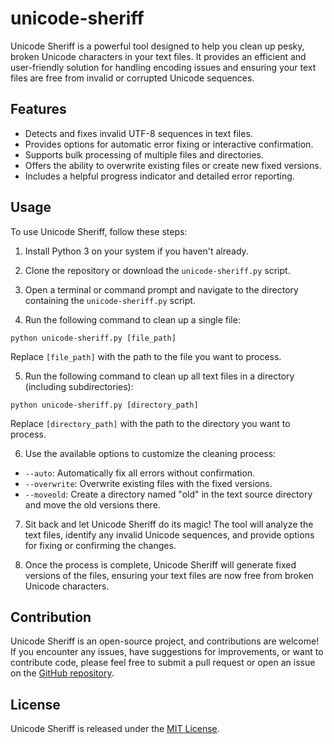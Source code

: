 # unicode-sheriff

Unicode Sheriff is a powerful tool designed to help you clean up pesky, broken Unicode characters in your text files. It provides an efficient and user-friendly solution for handling encoding issues and ensuring your text files are free from invalid or corrupted Unicode sequences.

## Features

- Detects and fixes invalid UTF-8 sequences in text files.
- Provides options for automatic error fixing or interactive confirmation.
- Supports bulk processing of multiple files and directories.
- Offers the ability to overwrite existing files or create new fixed versions.
- Includes a helpful progress indicator and detailed error reporting.

## Usage

To use Unicode Sheriff, follow these steps:

1. Install Python 3 on your system if you haven't already.

2. Clone the repository or download the `unicode-sheriff.py` script.

3. Open a terminal or command prompt and navigate to the directory containing the `unicode-sheriff.py` script.

4. Run the following command to clean up a single file:


```
python unicode-sheriff.py [file_path]
```

Replace `[file_path]` with the path to the file you want to process.

5. Run the following command to clean up all text files in a directory (including subdirectories):

```
python unicode-sheriff.py [directory_path]
```

Replace `[directory_path]` with the path to the directory you want to process.

6. Use the available options to customize the cleaning process:
- `--auto`: Automatically fix all errors without confirmation.
- `--overwrite`: Overwrite existing files with the fixed versions.
- `--moveold`: Create a directory named "old" in the text source directory and move the old versions there.

7. Sit back and let Unicode Sheriff do its magic! The tool will analyze the text files, identify any invalid Unicode sequences, and provide options for fixing or confirming the changes.

8. Once the process is complete, Unicode Sheriff will generate fixed versions of the files, ensuring your text files are now free from broken Unicode characters.

## Contribution

Unicode Sheriff is an open-source project, and contributions are welcome! If you encounter any issues, have suggestions for improvements, or want to contribute code, please feel free to submit a pull request or open an issue on the [GitHub repository](https://github.com/FlyingFathead/unicode-sheriff).

## License

Unicode Sheriff is released under the [MIT License](LICENSE).


